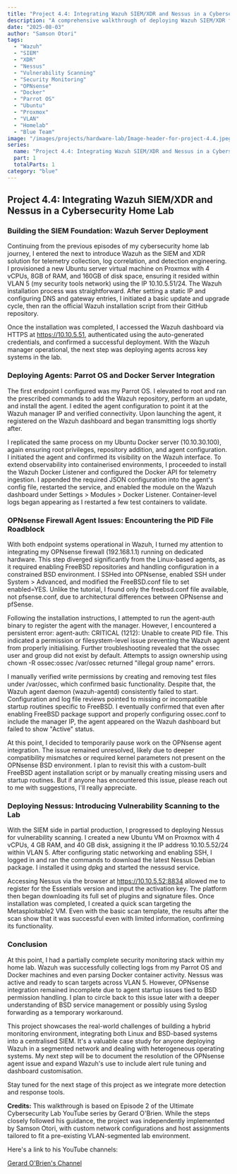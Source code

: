 ```yaml
---
title: "Project 4.4: Integrating Wazuh SIEM/XDR and Nessus in a Cybersecurity Home Lab"
description: "A comprehensive walkthrough of deploying Wazuh SIEM/XDR for log correlation and Nessus for vulnerability scanning in a segmented cybersecurity homelab environment."
date: "2025-08-03"
author: "Samson Otori"
tags:
  - "Wazuh"
  - "SIEM"
  - "XDR"
  - "Nessus"
  - "Vulnerability Scanning"
  - "Security Monitoring"
  - "OPNsense"
  - "Docker"
  - "Parrot OS"
  - "Ubuntu"
  - "Proxmox"
  - "VLAN"
  - "Homelab"
  - "Blue Team"
image: "/images/projects/hardware-lab/Image-header-for-project-4.4.jpeg"
series:
  name: "Project 4.4: Integrating Wazuh SIEM/XDR and Nessus in a Cybersecurity Home Lab"
  part: 1
  totalParts: 1
category: "blue"
---
```


## Project 4.4: Integrating Wazuh SIEM/XDR and Nessus in a Cybersecurity Home Lab

### Building the SIEM Foundation: Wazuh Server Deployment

Continuing from the previous episodes of my cybersecurity home lab journey, I entered the next to introduce Wazuh as the SIEM and XDR solution for telemetry collection, log correlation, and detection engineering. I provisioned a new Ubuntu server virtual machine on Proxmox with 4 vCPUs, 8GB of RAM, and 160GB of disk space, ensuring it resided within VLAN 5 (my security tools network) using the IP 10.10.5.51/24. The Wazuh installation process was straightforward. After setting a static IP and configuring DNS and gateway entries, I initiated a basic update and upgrade cycle, then ran the official Wazuh installation script from their GitHub repository.

Once the installation was completed, I accessed the Wazuh dashboard via HTTPS at https://10.10.5.51, authenticated using the auto-generated credentials, and confirmed a successful deployment. With the Wazuh manager operational, the next step was deploying agents across key systems in the lab.

<InlineGallery images={wazuh-server-deployment} title="Wazuh Server Deployment" />

### Deploying Agents: Parrot OS and Docker Server Integration

The first endpoint I configured was my Parrot OS. I elevated to root and ran the prescribed commands to add the Wazuh repository, perform an update, and install the agent. I edited the agent configuration to point it at the Wazuh manager IP and verified connectivity. Upon launching the agent, it registered on the Wazuh dashboard and began transmitting logs shortly after.

I replicated the same process on my Ubuntu Docker server (10.10.30.100), again ensuring root privileges, repository addition, and agent configuration. I initiated the agent and confirmed its visibility on the Wazuh interface. To extend observability into containerised environments, I proceeded to install the Wazuh Docker Listener and configured the Docker API for telemetry ingestion. I appended the required JSON configuration into the agent's config file, restarted the service, and enabled the module on the Wazuh dashboard under Settings > Modules > Docker Listener. Container-level logs began appearing as I restarted a few test containers to validate.

<InlineGallery images={agent-installation} title="Agent Installation Process" />

### OPNsense Firewall Agent Issues: Encountering the PID File Roadblock

With both endpoint systems operational in Wazuh, I turned my attention to integrating my OPNsense firewall (192.168.1.1) running on dedicated hardware. This step diverged significantly from the Linux-based agents, as it required enabling FreeBSD repositories and handling configuration in a constrained BSD environment. I SSHed into OPNsense, enabled SSH under System > Advanced, and modified the FreeBSD.conf file to set enabled=YES. Unlike the tutorial, I found only the freebsd.conf file available, not pfsense.conf, due to architectural differences between OPNsense and pfSense.

Following the installation instructions, I attempted to run the agent-auth binary to register the agent with the manager. However, I encountered a persistent error: agent-auth: CRITICAL (1212): Unable to create PID file. This indicated a permission or filesystem-level issue preventing the Wazuh agent from properly initialising. Further troubleshooting revealed that the ossec user and group did not exist by default. Attempts to assign ownership using chown -R ossec:ossec /var/ossec returned "illegal group name" errors.

I manually verified write permissions by creating and removing test files under /var/ossec, which confirmed basic functionality. Despite that, the Wazuh agent daemon (wazuh-agentd) consistently failed to start. Configuration and log file reviews pointed to missing or incompatible startup routines specific to FreeBSD. I eventually confirmed that even after enabling FreeBSD package support and properly configuring ossec.conf to include the manager IP, the agent appeared on the Wazuh dashboard but failed to show "Active" status.

At this point, I decided to temporarily pause work on the OPNsense agent integration. The issue remained unresolved, likely due to deeper compatibility mismatches or required kernel parameters not present on the OPNsense BSD environment. I plan to revisit this with a custom-built FreeBSD agent installation script or by manually creating missing users and startup routines. But if anyone has encountered this issue, please reach out to me with suggestions, I'll really appreciate.

<InlineGallery images={opnsense-setup} title="OPNsense Firewall Configuration" />

### Deploying Nessus: Introducing Vulnerability Scanning to the Lab

With the SIEM side in partial production, I progressed to deploying Nessus for vulnerability scanning. I created a new Ubuntu VM on Proxmox with 4 vCPUs, 4 GB RAM, and 40 GB disk, assigning it the IP address 10.10.5.52/24 within VLAN 5. After configuring static networking and enabling SSH, I logged in and ran the commands to download the latest Nessus Debian package. I installed it using dpkg and started the nessusd service.

Accessing Nessus via the browser at https://10.10.5.52:8834 allowed me to register for the Essentials version and input the activation key. The platform then began downloading its full set of plugins and signature files. Once installation was completed, I created a quick scan targeting the Metasploitable2 VM. Even with the basic scan template, the results after the scan show that it was successful even with limited information, confirming its functionality.

<InlineGallery images={nessus-deployment} title="Nessus Vulnerability Scanner Setup" />

### Conclusion

At this point, I had a partially complete security monitoring stack within my home lab. Wazuh was successfully collecting logs from my Parrot OS and Docker machines and even parsing Docker container activity. Nessus was active and ready to scan targets across VLAN 5. However, OPNsense integration remained incomplete due to agent startup issues tied to BSD permission handling. I plan to circle back to this issue later with a deeper understanding of BSD service management or possibly using Syslog forwarding as a temporary workaround.

This project showcases the real-world challenges of building a hybrid monitoring environment, integrating both Linux and BSD-based systems into a centralised SIEM. It's a valuable case study for anyone deploying Wazuh in a segmented network and dealing with heterogeneous operating systems. My next step will be to document the resolution of the OPNsense agent issue and expand Wazuh's use to include alert rule tuning and dashboard customisation.

Stay tuned for the next stage of this project as we integrate more detection and response tools.

**Credits:** This walkthrough is based on Episode 2 of the Ultimate Cybersecurity Lab YouTube series by Gerard O'Brien. While the steps closely followed his guidance, the project was independently implemented by Samson Otori, with custom network configurations and host assignments tailored to fit a pre-existing VLAN-segmented lab environment.

Here's a link to his YouTube channels:

[Gerard O'Brien's Channel](https://www.youtube.com/watch?v=ytWZ6OrFEQE&list=PL3ljjyal211AbTqlxSo6CGBiVqsXw8wrp&index=9) 